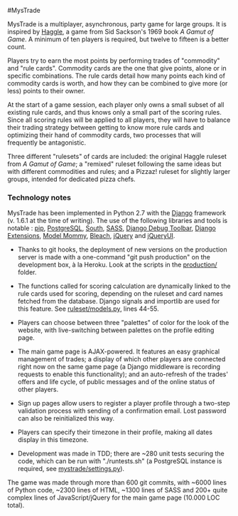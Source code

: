 #MysTrade

MysTrade is a multiplayer, asynchronous, party game for large groups. It is inspired by [Haggle](http://en.wikipedia.org/wiki/Haggle_(game)), a game from Sid Sackson's 1969 book *A Gamut of Game*. A minimum of ten players is required, but twelve to fifteen is a better count.

Players try to earn the most points by performing trades of "commodity" and "rule cards". Commodity cards are the one that give points, alone or in specific combinations. The rule cards detail how many points each kind of commodity cards is worth, and how they can be combined to give more (or less) points to their owner.

At the start of a game session, each player only owns a small subset of all existing rule cards, and thus knows only a small part of the scoring rules. Since all scoring rules will be applied to all players, they will have to balance their trading strategy between getting to know more rule cards and optimizing their hand of commodity cards, two processes that will frequently be antagonistic.

Three different "rulesets" of cards are included: the original Haggle ruleset from *A Gamut of Game*; a "remixed" ruleset following the same ideas but with different commodities and rules; and a Pizzaz! ruleset for slightly larger groups, intended for dedicated pizza chefs.


### Technology notes

MysTrade has been implemented in Python 2.7 with the [Django](https://www.djangoproject.com/) framework (v. 1.6.1 at the time of writing). The use of the following libraries and tools is notable : [pip](http://www.pip-installer.org/en/latest/), [PostgreSQL](http://www.postgresql.org/), [South](http://south.aeracode.org/), [SASS](http://sass-lang.com/), [Django Debug Toolbar](https://github.com/django-debug-toolbar/django-debug-toolbar), [Django Extensions](https://github.com/django-extensions/django-extensions), [Model Mommy](https://github.com/vandersonmota/model_mommy), [Bleach](https://github.com/jsocol/bleach), [jQuery](http://jquery.com/) and [jQueryUI](http://jqueryui.com/).

* Thanks to git hooks, the deployment of new versions on the production server is made with a one-command "git push production" on the development box, à la Heroku. Look at the scripts in the [production/](production/) folder.

* The functions called for scoring calculation are dynamically linked to the rule cards used for scoring, depending on the ruleset and card names fetched from the database. Django signals and importlib are used for this feature. See [ruleset/models.py](ruleset/models.py), lines 44-55.

* Players can choose between three "palettes" of color for the look of the website, with live-switching between palettes on the profile editing page.

* The main game page is AJAX-powered. It features an easy graphical management of trades; a display of which other players are connected right now on the same game page (a Django middleware is recording requests to enable this functionality); and an auto-refresh of the trades' offers and life cycle, of public messages and of the online status of other players.

* Sign up pages allow users to register a player profile through a two-step validation process with sending of a confirmation email. Lost password can also be reinitialized this way.

* Players can specify their timezone in their profile, making all dates display in this timezone.

* Development was made in TDD; there are ~280 unit tests securing the code, which can be run with "./runtests.sh" (a PostgreSQL instance is required, see [mystrade/settings.py](mystrade/settings.py)).

The game was made through more than 600 git commits, with ~6000 lines of Python code, ~2300 lines of HTML, ~1300 lines of SASS and 200+ quite complex lines of JavaScript/jQuery for the main game page (10.000 LOC total).
